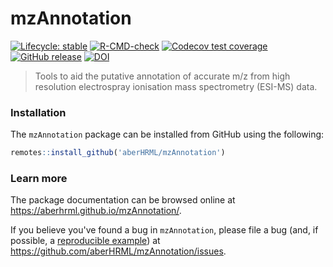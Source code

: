 
# mzAnnotation

<!-- badges: start -->
[![Lifecycle: stable](https://img.shields.io/badge/lifecycle-stable-brightgreen.svg)](https://lifecycle.r-lib.org/articles/stages.html#stable)
[![R-CMD-check](https://github.com/aberHRML/mzAnnotation/actions/workflows/R-CMD-check.yaml/badge.svg)](https://github.com/aberHRML/mzAnnotation/actions/workflows/R-CMD-check.yaml)
[![Codecov test coverage](https://codecov.io/gh/aberHRML/mzAnnotation/branch/master/graph/badge.svg)](https://app.codecov.io/gh/aberHRML/mzAnnotation?branch=master)
[![GitHub release](https://img.shields.io/github/release/aberHRML/mzAnnotation.svg)](https://GitHub.com/aberHRML/mzAnnotation/releases/)
[![DOI](https://zenodo.org/badge/33083554.svg)](https://zenodo.org/badge/latestdoi/33083554)
<!-- badges: end -->

> Tools to aid the putative annotation of accurate m/z from high resolution electrospray ionisation mass spectrometry (ESI-MS) data.

### Installation

The `mzAnnotation` package can be installed from GitHub using the following:

``` r
remotes::install_github('aberHRML/mzAnnotation')
```

### Learn more

The package documentation can be browsed online at <https://aberhrml.github.io/mzAnnotation/>. 

If you believe you've found a bug in `mzAnnotation`, please file a bug (and, if
possible, a [reproducible example](https://reprex.tidyverse.org)) at
<https://github.com/aberHRML/mzAnnotation/issues>.
